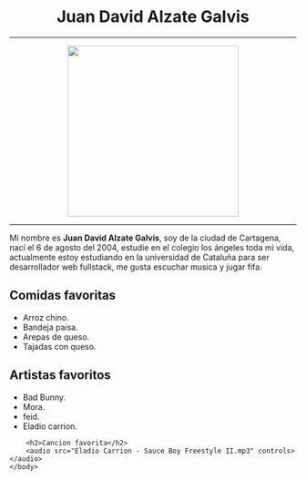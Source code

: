 <!DOCTYPE html>
<html>
    <head>
        <title>Biografia</title>
        <meta name="author" content="Juan Alzate">
    </head>
    <body>
        <center>
        <h1>Juan David Alzate Galvis</h1>
        <hr>
        <img src="WhatsApp Image 2023-04-21 at 11.42.58 AM.jpeg" height="300">
        <hr>
        </center>
        <p>Mi nombre es <strong>Juan David Alzate Galvis</strong>, soy de la ciudad de Cartagena, 
            nací el 6 de agosto del 2004, estudie en el colegio los ángeles toda mi vida, 
            actualmente estoy estudiando en la universidad de Cataluña para ser desarrollador web fullstack, 
            me gusta escuchar musica y jugar fifa.
        </p>
        <h2>Comidas favoritas</h2>
        <ul>
            <li>Arroz chino.</li>
            <li>Bandeja paisa.</li>
            <li>Arepas de queso.</li>
            <li>Tajadas con queso.</li>
        </ul>
        <h2>Artistas favoritos</h2>
        <ul>
            <li>Bad Bunny.</li>
            <li>Mora.</li>
            <li>feid.</li>
            <li>Eladio carrion.</li>
        </ul>

        <h2>Cancion favorita</h2>
        <audio src="Eladio Carrion - Sauce Boy Freestyle II.mp3" controls></audio>
    </body>
</html>
